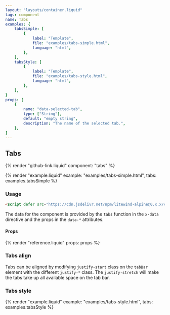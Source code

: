 ```yaml
---
layout: "layouts/container.liquid"
tags: component
name: Tabs
examples: {
    tabsSimple: [
        {
            label: "Template",
            file: "examples/tabs-simple.html",
            language: "html",
        },
    ],
    tabsStyle: [
        {
            label: "Template",
            file: "examples/tabs-style.html",
            language: "html",
        },
    ],
}
props: [
    {
        name: "data-selected-tab",
        type: ["String"],
        default: "empty string",
        description: "The name of the selected tab.",
    },
]
---
```

## Tabs

{% render "github-link.liquid" component: "tabs" %}

{% render "example.liquid" example: "examples/tabs-simple.html", tabs: examples.tabsSimple %}

### Usage

```html
<script defer src="https://cdn.jsdelivr.net/npm/litewind-alpine@0.x.x/components/tabs/dist/cdn.min.js"></script>
```

The data for the component is provided by the `tabs` function in the `x-data` directive and the props in the `data-*` attributes.

#### Props

{% render "reference.liquid" props: props %}

### Tabs align

Tabs can be aligned by modifying `justify-start` class on the `tabBar` element with the different `justify-*` class. The `justify-stretch` will make the tabs take up all available space on the tab bar.

### Tabs style

{% render "example.liquid" example: "examples/tabs-style.html", tabs: examples.tabsStyle %}

